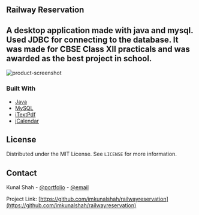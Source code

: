 <!--
*** Thanks for checking out the Best-README-Template. If you have a suggestion
*** that would make this better, please fork the repo and create a pull request
*** or simply open an issue with the tag "enhancement".
*** Thanks again! Now go create something AMAZING! :D
***
***
***
*** To avoid retyping too much info. Do a search and replace for the following:
*** github_username, repo_name, twitter_handle, email, project_title, project_description
-->



<!-- PROJECT SHIELDS -->
<!--
*** I'm using markdown "reference style" links for readability.
*** Reference links are enclosed in brackets [ ] instead of parentheses ( ).
*** See the bottom of this document for the declaration of the reference variables
*** for contributors-url, forks-url, etc. This is an optional, concise syntax you may use.
*** https://www.markdownguide.org/basic-syntax/#reference-style-links
-->

<!-- Project Title -->
## Railway Reservation

<!-- ABOUT THE PROJECT -->
## A desktop application made with java and mysql. Used JDBC for connecting to the database. It was made for CBSE Class XII practicals and was awarded as the best project in school.

![product-screenshot](https://i.imgur.com/OXA47pN.png)

### Built With

* [Java](https://www.java.com/en/)
* [MySQL](https://www.mysql.com/)
* [iTextPdf](https://itextpdf.com/en)
* [jCalendar](https://toedter.com/jcalendar/)

<!-- LICENSE -->
## License

Distributed under the MIT License. See `LICENSE` for more information.



<!-- CONTACT -->
## Contact

Kunal Shah - [@portfolio](http://bit.ly/kunal-portfolio) - [@email](kunal.jack.shah@gmail.com)

Project Link: [https://github.com/imkunalshah/railwayreservation](https://github.com/imkunalshah/railwayreservation)
